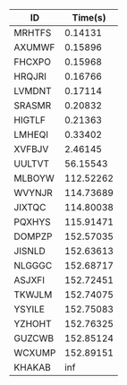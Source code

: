 |ID|Time(s)|
|-|-|
|MRHTFS|0.14131|
|AXUMWF|0.15896|
|FHCXPO|0.15968|
|HRQJRI|0.16766|
|LVMDNT|0.17114|
|SRASMR|0.20832|
|HIGTLF|0.21363|
|LMHEQI|0.33402|
|XVFBJV|2.46145|
|UULTVT|56.15543|
|MLBOYW|112.52262|
|WVYNJR|114.73689|
|JIXTQC|114.80038|
|PQXHYS|115.91471|
|DOMPZP|152.57035|
|JISNLD|152.63613|
|NLGGGC|152.68717|
|ASJXFI|152.72451|
|TKWJLM|152.74075|
|YSYILE|152.75083|
|YZHOHT|152.76325|
|GUZCWB|152.85124|
|WCXUMP|152.89151|
|KHAKAB|inf|
